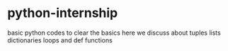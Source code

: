# python-internship
basic python codes to clear the basics 
here we discuss about tuples lists dictionaries loops and def functions
